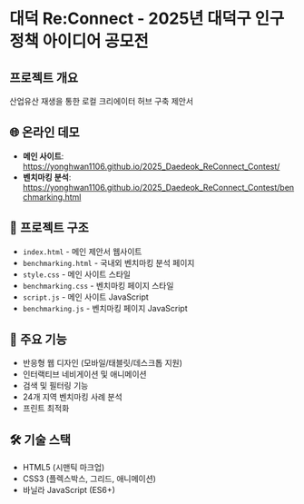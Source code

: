 # 대덕 Re:Connect - 2025년 대덕구 인구정책 아이디어 공모전

## 프로젝트 개요
산업유산 재생을 통한 로컬 크리에이터 허브 구축 제안서

## 🌐 온라인 데모
- **메인 사이트**: https://yonghwan1106.github.io/2025_Daedeok_ReConnect_Contest/
- **벤치마킹 분석**: https://yonghwan1106.github.io/2025_Daedeok_ReConnect_Contest/benchmarking.html

## 📁 프로젝트 구조
- `index.html` - 메인 제안서 웹사이트
- `benchmarking.html` - 국내외 벤치마킹 분석 페이지
- `style.css` - 메인 사이트 스타일
- `benchmarking.css` - 벤치마킹 페이지 스타일
- `script.js` - 메인 사이트 JavaScript
- `benchmarking.js` - 벤치마킹 페이지 JavaScript

## 🎯 주요 기능
- 반응형 웹 디자인 (모바일/태블릿/데스크톱 지원)
- 인터랙티브 네비게이션 및 애니메이션
- 검색 및 필터링 기능
- 24개 지역 벤치마킹 사례 분석
- 프린트 최적화

## 🛠 기술 스택
- HTML5 (시맨틱 마크업)
- CSS3 (플렉스박스, 그리드, 애니메이션)
- 바닐라 JavaScript (ES6+)